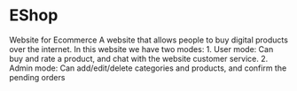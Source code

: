 # EShop
Website for Ecommerce 
A website that allows people to buy digital products over the internet.
In this website we have two modes:
    1. User mode: Can buy and rate a product, and chat with the website customer service.
    2. Admin mode: Can add/edit/delete categories and products, and confirm the pending orders
